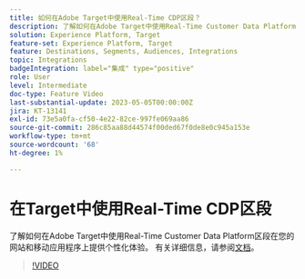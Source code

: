 ```yaml
---
title: 如何在Adobe Target中使用Real-Time CDP区段？
description: 了解如何在Adobe Target中使用Real-Time Customer Data Platform区段在您的网站和移动应用程序上提供个性化体验。
solution: Experience Platform, Target
feature-set: Experience Platform, Target
feature: Destinations, Segments, Audiences, Integrations
topic: Integrations
badgeIntegration: label="集成" type="positive"
role: User
level: Intermediate
doc-type: Feature Video
last-substantial-update: 2023-05-05T00:00:00Z
jira: KT-13141
exl-id: 73e5a0fa-cf50-4e22-82ce-997fe069aa86
source-git-commit: 286c85aa88d44574f00ded67f0de8e0c945a153e
workflow-type: tm+mt
source-wordcount: '68'
ht-degree: 1%

---
```


# 在Target中使用Real-Time CDP区段

了解如何在Adobe Target中使用Real-Time Customer Data Platform区段在您的网站和移动应用程序上提供个性化体验。 有关详细信息，请参阅[文档](https://experienceleague.adobe.com/docs/target/using/integrate/integrating-with-rtcdp.html)。

>[!VIDEO](https://video.tv.adobe.com/v/3419149/?learn=on&enablevpops)
